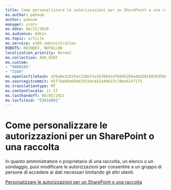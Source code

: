 ```yaml
---
title: Come personalizzare le autorizzazioni per un SharePoint o una raccolta
ms.author: pebaum
author: pebaum
manager: scotv
ms.date: 04/21/2020
ms.audience: Admin
ms.topic: article
ms.service: o365-administration
ROBOTS: NOINDEX, NOFOLLOW
localization_priority: Normal
ms.collection: Adm_O365
ms.custom:
- "9000165"
- "3166"
ms.openlocfilehash: 429a0a32819ac320bf1e1b76041dfb666109adbb5818836956663ca98797a462
ms.sourcegitcommit: b5f7da89a650d2915dc652449623c78be6247175
ms.translationtype: MT
ms.contentlocale: it-IT
ms.lasthandoff: 08/05/2021
ms.locfileid: "53914691"
---
```

# <a name="how-to-customize-permissions-for-a-sharepoint-list-or-library"></a>Come personalizzare le autorizzazioni per un SharePoint o una raccolta

In quanto amministratore o proprietario di una raccolta, un elenco o un sondaggio, puoi modificare le autorizzazioni per consentire a un gruppo di persone di accedere ai dati necessari limitando gli altri utenti.

[Personalizzare le autorizzazioni per un SharePoint o una raccolta](https://support.office.com/article/customize-permissions-for-a-sharepoint-list-or-library-02d770f3-59eb-4910-a608-5f84cc297782)